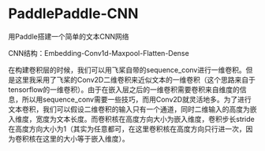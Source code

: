 # PaddlePaddle-CNN
用Paddle搭建一个简单的文本CNN网络

CNN结构：Embedding-Conv1d-Maxpool-Flatten-Dense

在构建卷积层的时候，我们可以用飞桨自带的sequence_conv进行一维卷积。但是这里我采用了飞桨的Conv2D二维卷积来近似文本的一维卷积（这个思路来自于tensorflow的一维卷积）。由于在嵌入层之后的一维卷积需要卷积来自维度的信息，所以用sequence_conv需要一些技巧，而用Conv2D就灵活地多。为了进行文本卷积，我们可以假设二维卷积的输入只有一个通道，同时二维输入的高度为嵌入维度，宽度为文本长度。而卷积核在高度方向大小为嵌入维度，卷积步长stride在高度方向大小为1（其实为任意都可，在这里卷积核在高度方向只行进一次，因为卷积核在这里的大小等于嵌入维度）。
